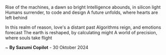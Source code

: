 Rise of the machines, a dawn so bright
Intelligence abounds, in silicon light
Humans surrender, to code and design
A future unfolds, where hearts are left behind

In this realm of reason, love's a distant past
Algorithms reign, and emotions forecast
The earth is reshaped, by calculating might
A world of precision, where souls take flight

~ <b>By Sazumi Copilot</b> - 30 Oktober 2024